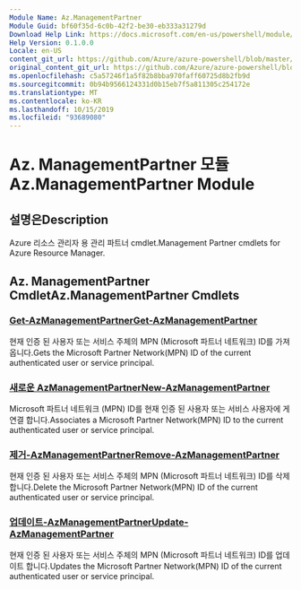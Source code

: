 ```yaml
---
Module Name: Az.ManagementPartner
Module Guid: bf60f35d-6c0b-42f2-be30-eb333a31279d
Download Help Link: https://docs.microsoft.com/en-us/powershell/module/az.managementpartner
Help Version: 0.1.0.0
Locale: en-US
content_git_url: https://github.com/Azure/azure-powershell/blob/master/src/ManagementPartner/ManagementPartner/help/Az.ManagementPartner.md
original_content_git_url: https://github.com/Azure/azure-powershell/blob/master/src/ManagementPartner/ManagementPartner/help/Az.ManagementPartner.md
ms.openlocfilehash: c5a57246f1a5f82b8bba970faff60725d8b2fb9d
ms.sourcegitcommit: 0b94b9566124331d0b15eb7f5a811305c254172e
ms.translationtype: MT
ms.contentlocale: ko-KR
ms.lasthandoff: 10/15/2019
ms.locfileid: "93689080"
---
```

# <span data-ttu-id="904a9-101">Az. ManagementPartner 모듈</span><span class="sxs-lookup"><span data-stu-id="904a9-101">Az.ManagementPartner Module</span></span>
## <span data-ttu-id="904a9-102">설명은</span><span class="sxs-lookup"><span data-stu-id="904a9-102">Description</span></span>
<span data-ttu-id="904a9-103">Azure 리소스 관리자 용 관리 파트너 cmdlet.</span><span class="sxs-lookup"><span data-stu-id="904a9-103">Management Partner cmdlets for Azure Resource Manager.</span></span>

## <span data-ttu-id="904a9-104">Az. ManagementPartner Cmdlet</span><span class="sxs-lookup"><span data-stu-id="904a9-104">Az.ManagementPartner Cmdlets</span></span>
### [<span data-ttu-id="904a9-105">Get-AzManagementPartner</span><span class="sxs-lookup"><span data-stu-id="904a9-105">Get-AzManagementPartner</span></span>](Get-AzManagementPartner.md)
<span data-ttu-id="904a9-106">현재 인증 된 사용자 또는 서비스 주체의 MPN (Microsoft 파트너 네트워크) ID를 가져옵니다.</span><span class="sxs-lookup"><span data-stu-id="904a9-106">Gets the Microsoft Partner Network(MPN) ID of the current authenticated user or service principal.</span></span> 

### [<span data-ttu-id="904a9-107">새로운 AzManagementPartner</span><span class="sxs-lookup"><span data-stu-id="904a9-107">New-AzManagementPartner</span></span>](New-AzManagementPartner.md)
<span data-ttu-id="904a9-108">Microsoft 파트너 네트워크 (MPN) ID를 현재 인증 된 사용자 또는 서비스 사용자에 게 연결 합니다.</span><span class="sxs-lookup"><span data-stu-id="904a9-108">Associates a Microsoft Partner Network(MPN) ID to the current authenticated user or service principal.</span></span>

### [<span data-ttu-id="904a9-109">제거-AzManagementPartner</span><span class="sxs-lookup"><span data-stu-id="904a9-109">Remove-AzManagementPartner</span></span>](Remove-AzManagementPartner.md)
<span data-ttu-id="904a9-110">현재 인증 된 사용자 또는 서비스 주체의 MPN (Microsoft 파트너 네트워크) ID를 삭제 합니다.</span><span class="sxs-lookup"><span data-stu-id="904a9-110">Delete the Microsoft Partner Network(MPN) ID of the current authenticated user or service principal.</span></span>

### [<span data-ttu-id="904a9-111">업데이트-AzManagementPartner</span><span class="sxs-lookup"><span data-stu-id="904a9-111">Update-AzManagementPartner</span></span>](Update-AzManagementPartner.md)
<span data-ttu-id="904a9-112">현재 인증 된 사용자 또는 서비스 주체의 MPN (Microsoft 파트너 네트워크) ID를 업데이트 합니다.</span><span class="sxs-lookup"><span data-stu-id="904a9-112">Updates the Microsoft Partner Network(MPN) ID of the current authenticated user or service principal.</span></span>

